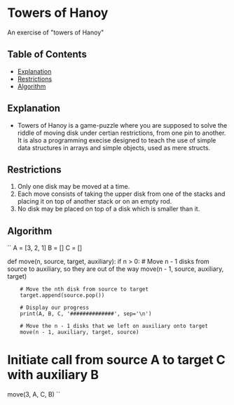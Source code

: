 # Towers of Hanoy
An exercise of "towers of Hanoy"

## Table of Contents
* [Explanation](#Explanation)
* [Restrictions](#Restrictions)
* [Algorithm](#Algorithm)

## Explanation
* Towers of Hanoy is a game-puzzle where you are supposed to solve the riddle of moving disk under certian restrictions, from one pin to another. 
It is also a programming execise designed to teach the use of simple data structures in arrays and simple objects, used as mere structs.

## Restrictions
1. Only one disk may be moved at a time.
2. Each move consists of taking the upper disk from one of the stacks and placing it on top of another stack or on an empty rod.
3. No disk may be placed on top of a disk which is smaller than it.

## Algorithm

``
A = [3, 2, 1]
B = []
C = []

def move(n, source, target, auxiliary):
    if n > 0:
        # Move n - 1 disks from source to auxiliary, so they are out of the way
        move(n - 1, source, auxiliary, target)

        # Move the nth disk from source to target
        target.append(source.pop())

        # Display our progress
        print(A, B, C, '##############', sep='\n')

        # Move the n - 1 disks that we left on auxiliary onto target
        move(n - 1, auxiliary, target, source)

# Initiate call from source A to target C with auxiliary B
move(3, A, C, B)
``
